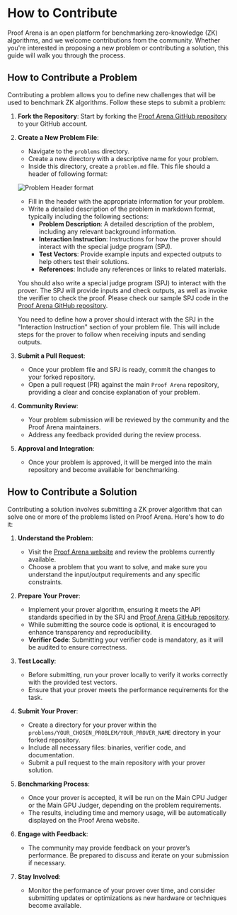 # How to Contribute

Proof Arena is an open platform for benchmarking zero-knowledge (ZK) algorithms, and we welcome contributions from the community. Whether you're interested in proposing a new problem or contributing a solution, this guide will walk you through the process.

## How to Contribute a Problem

Contributing a problem allows you to define new challenges that will be used to benchmark ZK algorithms. Follow these steps to submit a problem:

1. **Fork the Repository**: Start by forking the [Proof Arena GitHub repository](https://github.com/PolyhedraZK/proof-arena) to your GitHub account.

2. **Create a New Problem File**:

   - Navigate to the `problems` directory.
   - Create a new directory with a descriptive name for your problem.
   - Inside this directory, create a `problem.md` file. This file should a header of following format:

   ![Problem Header format](https://storage.googleapis.com/proof-cloud-assets/problem-header.png)

   - Fill in the header with the appropriate information for your problem.
   - Write a detailed description of the problem in markdown format, typically including the following sections:
     - **Problem Description**: A detailed description of the problem, including any relevant background information.
     - **Interaction Instruction**: Instructions for how the prover should interact with the special judge program (SPJ).
     - **Test Vectors**: Provide example inputs and expected outputs to help others test their solutions.
     - **References**: Include any references or links to related materials.

   You should also write a special judge program (SPJ) to interact with the prover. The SPJ will provide inputs and check outputs, as well as invoke the verifier to check the proof. Please check our sample SPJ code in the [Proof Arena GitHub repository](https://github.com/PolyhedraZK/proof-arena/tree/main/problems/keccak256_hash/spj).

   You need to define how a prover should interact with the SPJ in the "Interaction Instruction" section of your problem file. This will include steps for the prover to follow when receiving inputs and sending outputs.

3. **Submit a Pull Request**:

   - Once your problem file and SPJ is ready, commit the changes to your forked repository.
   - Open a pull request (PR) against the main `Proof Arena` repository, providing a clear and concise explanation of your problem.

4. **Community Review**:

   - Your problem submission will be reviewed by the community and the Proof Arena maintainers.
   - Address any feedback provided during the review process.

5. **Approval and Integration**:

   - Once your problem is approved, it will be merged into the main repository and become available for benchmarking.

## How to Contribute a Solution

Contributing a solution involves submitting a ZK prover algorithm that can solve one or more of the problems listed on Proof Arena. Here's how to do it:

1. **Understand the Problem**:

   - Visit the [Proof Arena website](https://proofarena.org) and review the problems currently available.
   - Choose a problem that you want to solve, and make sure you understand the input/output requirements and any specific constraints.

2. **Prepare Your Prover**:

   - Implement your prover algorithm, ensuring it meets the API standards specified in by the SPJ and [Proof Arena GitHub repository](https://github.com/PolyhedraZK/proof-arena).
   - While submitting the source code is optional, it is encouraged to enhance transparency and reproducibility.
   - **Verifier Code**: Submitting your verifier code is mandatory, as it will be audited to ensure correctness.

3. **Test Locally**:

   - Before submitting, run your prover locally to verify it works correctly with the provided test vectors.
   - Ensure that your prover meets the performance requirements for the task.

4. **Submit Your Prover**:

   - Create a directory for your prover within the `problems/YOUR_CHOSEN_PROBLEM/YOUR_PROVER_NAME` directory in your forked repository.
   - Include all necessary files: binaries, verifier code, and documentation.
   - Submit a pull request to the main repository with your prover solution.

5. **Benchmarking Process**:

   - Once your prover is accepted, it will be run on the Main CPU Judger or the Main GPU Judger, depending on the problem requirements.
   - The results, including time and memory usage, will be automatically displayed on the Proof Arena website.

6. **Engage with Feedback**:

   - The community may provide feedback on your prover’s performance. Be prepared to discuss and iterate on your submission if necessary.

7. **Stay Involved**:
   - Monitor the performance of your prover over time, and consider submitting updates or optimizations as new hardware or techniques become available.
